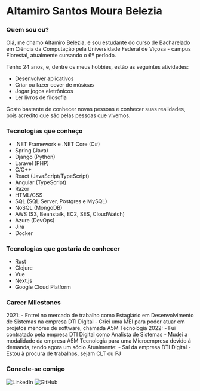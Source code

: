 # Altamiro Santos Moura Belezia

### Quem sou eu?

Olá, me chamo Altamiro Belezia, e sou estudante do curso de Bacharelado em Ciência da Computação pela Universidade Federal de Viçosa - campus Florestal, atualmente cursando o 6º período.

Tenho 24 anos, e, dentre os meus hobbies, estão as seguintes atividades:
- Desenvolver aplicativos
- Criar ou fazer cover de músicas
- Jogar jogos eletrônicos
- Ler livros de filosofia

Gosto bastante de conhecer novas pessoas e conhecer suas realidades, pois acredito que são pelas pessoas que vivemos.

### Tecnologias que conheço

- .NET Framework e .NET Core (C#)
- Spring (Java)
- Django (Python)
- Laravel (PHP)
- C/C++
- React (JavaScript/TypeScript)
- Angular (TypeScript)
- Razor
- HTML/CSS
- SQL (SQL Server, Postgres e MySQL)
- NoSQL (MongoDB)
- AWS (S3, Beanstalk, EC2, SES, CloudWatch)
- Azure (DevOps)
- Jira
- Docker

### Tecnologias que gostaria de conhecer

- Rust
- Clojure
- Vue
- Next.js
- Google Cloud Platform

### Career Milestones

2021: 
    - Entrei no mercado de trabalho como Estagiário em Desenvolvimento de Sistemas na empresa DTI Digital
    - Criei uma MEI para poder atuar em projetos menores de software, chamada A5M Tecnologia
2022:
    - Fui contratado pela empresa DTI Digital como Analista de Sistemas
    - Mudei a modalidade da empresa A5M Tecnologia para uma Microempresa devido à demanda, tendo agora um sócio
Atualmente:
    - Saí da empresa DTI Digital
    - Estou à procura de trabalhos, sejam CLT ou PJ

### Conecte-se comigo

![LinkedIn](https://linkedin.com/in/altamiro-belezia)
![GitHub](https://github.com/altyelle)